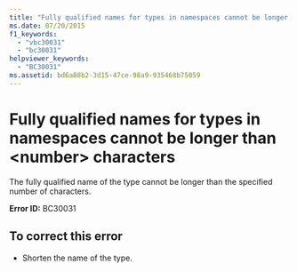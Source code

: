 ```yaml
---
title: "Fully qualified names for types in namespaces cannot be longer than &lt;number&gt; characters"
ms.date: 07/20/2015
f1_keywords: 
  - "vbc30031"
  - "bc30031"
helpviewer_keywords: 
  - "BC30031"
ms.assetid: bd6a88b2-3d15-47ce-98a9-935468b75059
---
```

# Fully qualified names for types in namespaces cannot be longer than &lt;number&gt; characters
The fully qualified name of the type cannot be longer than the specified number of characters.  
  
 **Error ID:** BC30031  
  
## To correct this error  
  
- Shorten the name of the type.  
  

